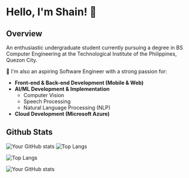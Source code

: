 # Hello, I'm Shain! 👋
## Overview
An enthusiastic undergraduate student currently pursuing a degree in BS Computer Engineering at the Technological Institute of the Philippines, Quezon City.

🚀 I'm also an aspiring Software Engineer with a strong passion for:
- **Front-end & Back-end Development (Mobile & Web)**
- **AI/ML Development & Implementation**
  - Computer Vision
  - Speech Processing
  - Natural Language Processing (NLP)
- **Cloud Development (Microsoft Azure)**
##
## Github Stats

![Your GitHub stats](https://github-readme-stats.vercel.app/api?username=m3mentomor1&show_icons=true&hide_title=true&hide=prs&count_private=true&theme=dark) ![Top Langs](https://github-readme-stats.vercel.app/api/top-langs/?username=m3mentomor1&layout=compact&theme=dark)

![Top Langs](https://github-readme-stats.vercel.app/api/top-langs/?username=m3mentomor1&layout=donut&theme=dark)

![Your GitHub stats](https://github-readme-stats.vercel.app/api?username=m3mentomor1&show_icons=true&hide_title=true&hide=prs&count_private=true&theme=dark)
